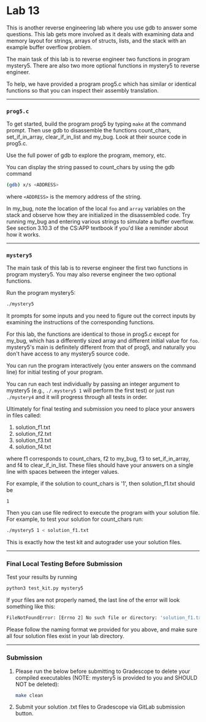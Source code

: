# Lab 13

This is another reverse engineering lab where you use gdb to answer some
questions. This lab gets more involved as it deals with examining data and
memory layout for strings, arrays of structs, lists, and the stack with an
example buffer overflow problem.

The main task of this lab is to reverse engineer two functions in program
mystery5. There are also two more optional functions in mystery5 to reverse
engineer.

To help, we have provided a program prog5.c which has similar or identical
functions so that you can inspect their assembly translation.

---

### `prog5.c`

To get started, build the program prog5 by typing `make` at the command prompt.
Then use gdb to disassemble the functions count_chars, set_if_in_array,
clear_if_in_list and my_bug.  Look at their source code in prog5.c.

Use the full power of gdb to explore the program, memory, etc.  

You can display the string passed to count_chars by using the gdb command
```bash
(gdb) x/s <ADDRESS>
``` 
where `<ADDRESS>` is the memory address of the string.

In my_bug, note the location of the local `foo` and `array` variables on the
stack and observe how they are initialized in the disassembled code. Try running
my_bug and entering various strings to simulate a buffer overflow. See section
3.10.3 of the CS:APP textbook if you'd like a reminder about how it works.

---

### `mystery5`

The main task of this lab is to reverse engineer the first two functions in
program mystery5. You may also reverse engineer the two optional functions.

Run the program mystery5:
```bash
./mystery5
```

It prompts for some inputs and you need to figure out the correct inputs by
examining the instructions of the corresponding functions.

For this lab, the functions are identical to those in prog5.c except for my_bug,
which has a differently sized array and different initial value for `foo`.
mystery5's main is definitely different from that of prog5, and naturally you
don't have access to any mystery5 source code.

You can run the program interactively (you enter answers on the command line)
for initial testing of your program.  

You can run each test individually by passing an integer argument to mystery5
(e.g., `./.mystery5 1` will perform the first test) or just run `./mystery4` and
it will progress through all tests in order.

Ultimately for final testing and submission you need to place your answers in
files called:

1. solution_f1.txt
2. solution_f2.txt
3. solution_f3.txt
4. solution_f4.txt 

where f1 corresponds to count_chars, f2 to my_bug, f3 to set_if_in_array, and f4
to clear_if_in_list. These files should have your answers on a single line with
spaces between the integer values.

For example, if the solution to count_chars is '1', then solution_f1.txt should
be
```
1
```

Then you can use file redirect to execute the program with your solution file.
For example, to test your solution for count_chars run: 
```bash
./mystery5 1 < solution_f1.txt
```
This is exactly how the test kit and autograder use your solution files.

---
### Final Local Testing Before Submission

Test your results by running
```bash
python3 test_kit.py mystery5
```

If your files are not properly named, the last line of the error will look
something like this:

```bash
FileNotFoundError: [Errno 2] No such file or directory: 'solution_f1.txt'
```

Please follow the naming format we provided for you above, and make sure all
four solution files exist in your lab directory.

---

### Submission

1. Please run the below before submitting to Gradescope to delete your compiled
   executables (NOTE: mystery5 is provided to you and SHOULD NOT be deleted):

   ```bash
   make clean
   ```

2. Submit your solution .txt files to Gradescope via GitLab submission button.
